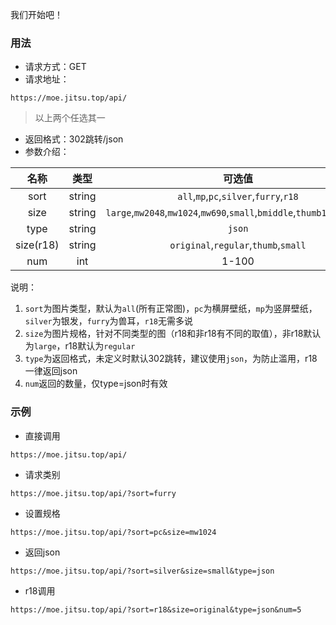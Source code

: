 我们开始吧！

### 用法
* 请求方式：GET
* 请求地址：
```url
https://moe.jitsu.top/api/
```
> 以上两个任选其一

* 返回格式：302跳转/json
* 参数介绍：

| 名称 | 类型 | 可选值 |
|:----:|:----:|:----:|
|sort|string|`all`,`mp`,`pc`,`silver`,`furry`,`r18`|
|size|string|`large`,`mw2048`,`mw1024`,`mw690`,`small`,`bmiddle`,`thumb180`,`square`|
|type|string|`json`|
|size(r18)|string|`original`,`regular`,`thumb`,`small`|
|num|int|1-100|
说明：
1. `sort`为图片类型，默认为`all`(所有正常图)，`pc`为横屏壁纸，`mp`为竖屏壁纸，`silver`为银发，`furry`为兽耳，`r18`无需多说
2. `size`为图片规格，针对不同类型的图（r18和非r18有不同的取值），非r18默认为`large`，r18默认为`regular`
3. `type`为返回格式，未定义时默认302跳转，建议使用`json`，为防止滥用，r18一律返回json
4. `num`返回的数量，仅type=json时有效

### 示例
* 直接调用
```url
https://moe.jitsu.top/api/
```
* 请求类别
```url
https://moe.jitsu.top/api/?sort=furry
```
* 设置规格
```url
https://moe.jitsu.top/api/?sort=pc&size=mw1024
```
* 返回json
```url
https://moe.jitsu.top/api/?sort=silver&size=small&type=json
```
* r18调用
```url
https://moe.jitsu.top/api/?sort=r18&size=original&type=json&num=5
```

